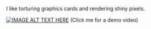 I like torturing graphics cards and rendering shiny pixels.

[![IMAGE ALT TEXT HERE](https://img.youtube.com/vi/AAf6r7EPoss/0.jpg)](https://www.youtube.com/watch?v=AAf6r7EPoss)
(Click me for a demo video)

<!--
**sasamiyatu/sasamiyatu** is a ✨ _special_ ✨ repository because its `README.md` (this file) appears on your GitHub profile.

Here are some ideas to get you started:

- 🔭 I’m currently working on ...
- 🌱 I’m currently learning ...
- 👯 I’m looking to collaborate on ...
- 🤔 I’m looking for help with ...
- 💬 Ask me about ...
- 📫 How to reach me: ...
- 😄 Pronouns: ...
- ⚡ Fun fact: ...
-->
